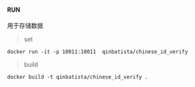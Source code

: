 #### RUN

用于存储数据

> set
```
docker run -it -p 10011:10011  qinbatista/chinese_id_verify
```

> build

```
docker build -t qinbatista/chinese_id_verify .
```

